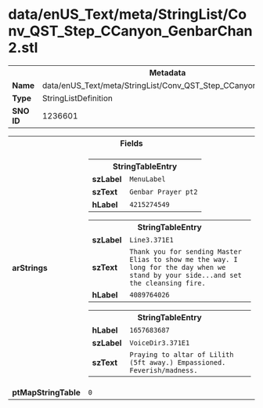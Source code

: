 <h1>data/enUS_Text/meta/StringList/Conv_QST_Step_CCanyon_GenbarChan2.stl</h1><table><tr><th colspan="100%">Metadata</th></tr><tr><td><b>Name</b></td><td>data/enUS_Text/meta/StringList/Conv_QST_Step_CCanyon_GenbarChan2.stl</td></tr><tr><td><b>Type</b></td><td>StringListDefinition</td></tr><tr><td><b>SNO ID</b></td><td>1236601</td></tr></table>

<table><tr><th colspan="100%">Fields</th></tr><tr><td><b>arStrings</b></td><td><table><tr><th colspan="100%">StringTableEntry</th></tr><tr><td><b>szLabel</b></td><td><code>MenuLabel</code></td></tr><tr><td><b>szText</b></td><td><code>Genbar Prayer pt2</code></td></tr><tr><td><b>hLabel</b></td><td><code>4215274549</code></td></tr></table>


<table><tr><th colspan="100%">StringTableEntry</th></tr><tr><td><b>szLabel</b></td><td><code>Line3.371E1</code></td></tr><tr><td><b>szText</b></td><td><code>Thank you for sending Master Elias to show me the way. I long for the day when we stand by your side...and set the cleansing fire.</code></td></tr><tr><td><b>hLabel</b></td><td><code>4089764026</code></td></tr></table>


<table><tr><th colspan="100%">StringTableEntry</th></tr><tr><td><b>hLabel</b></td><td><code>1657683687</code></td></tr><tr><td><b>szLabel</b></td><td><code>VoiceDir3.371E1</code></td></tr><tr><td><b>szText</b></td><td><code>Praying to altar of Lilith (5ft away.) Empassioned. Feverish/madness.</code></td></tr></table>


</td></tr><tr><td><b>ptMapStringTable</b></td><td><code>0</code></td></tr></table>

